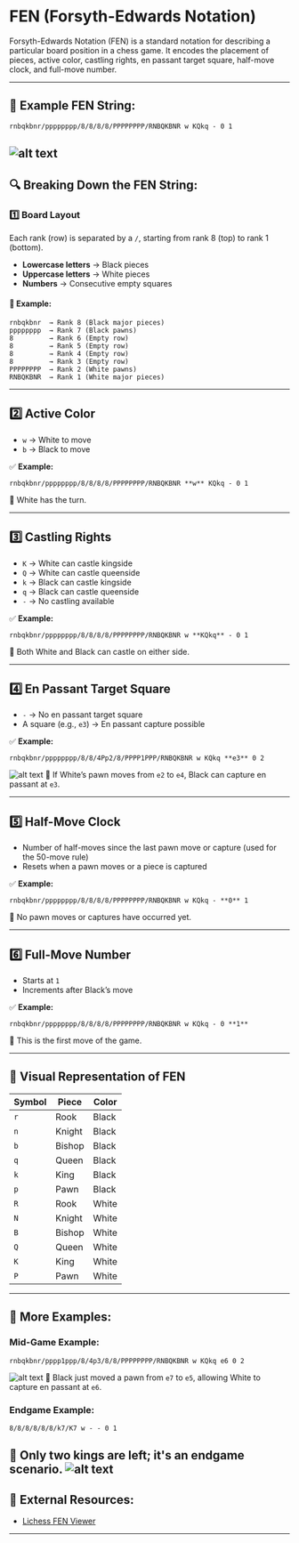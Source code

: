 # FEN (Forsyth-Edwards Notation)

Forsyth-Edwards Notation (FEN) is a standard notation for describing a particular board position in a chess game. It encodes the placement of pieces, active color, castling rights, en passant target square, half-move clock, and full-move number.

---
## 📌 Example FEN String:
```
rnbqkbnr/pppppppp/8/8/8/8/PPPPPPPP/RNBQKBNR w KQkq - 0 1
```
![alt text](image-3.png)
---
## 🔍 Breaking Down the FEN String:

### **1️⃣ Board Layout**

Each rank (row) is separated by a `/`, starting from rank 8 (top) to rank 1 (bottom). 
- **Lowercase letters** → Black pieces
- **Uppercase letters** → White pieces
- **Numbers** → Consecutive empty squares

#### 🎯 Example:
```
rnbqkbnr  → Rank 8 (Black major pieces)
pppppppp  → Rank 7 (Black pawns)
8         → Rank 6 (Empty row)
8         → Rank 5 (Empty row)
8         → Rank 4 (Empty row)
8         → Rank 3 (Empty row)
PPPPPPPP  → Rank 2 (White pawns)
RNBQKBNR  → Rank 1 (White major pieces)
```

---
## **2️⃣ Active Color**
- `w` → White to move
- `b` → Black to move

✅ **Example:**
```
rnbqkbnr/pppppppp/8/8/8/8/PPPPPPPP/RNBQKBNR **w** KQkq - 0 1
```
🔹 White has the turn.

---
## **3️⃣ Castling Rights**
- `K` → White can castle kingside
- `Q` → White can castle queenside
- `k` → Black can castle kingside
- `q` → Black can castle queenside
- `-` → No castling available

✅ **Example:**
```
rnbqkbnr/pppppppp/8/8/8/8/PPPPPPPP/RNBQKBNR w **KQkq** - 0 1
```
🔹 Both White and Black can castle on either side.

---
## **4️⃣ En Passant Target Square**
- `-` → No en passant target square
- A square (e.g., `e3`) → En passant capture possible

✅ **Example:**
```
rnbqkbnr/pppppppp/8/8/4Pp2/8/PPPP1PPP/RNBQKBNR w KQkq **e3** 0 2
```
![alt text](image-2.png)
🔹 If White’s pawn moves from `e2` to `e4`, Black can capture en passant at `e3`.

---
## **5️⃣ Half-Move Clock**
- Number of half-moves since the last pawn move or capture (used for the 50-move rule)
- Resets when a pawn moves or a piece is captured

✅ **Example:**
```
rnbqkbnr/pppppppp/8/8/8/8/PPPPPPPP/RNBQKBNR w KQkq - **0** 1
```
🔹 No pawn moves or captures have occurred yet.

---
## **6️⃣ Full-Move Number**
- Starts at `1`
- Increments after Black’s move

✅ **Example:**
```
rnbqkbnr/pppppppp/8/8/8/8/PPPPPPPP/RNBQKBNR w KQkq - 0 **1**
```
🔹 This is the first move of the game.

---
## 🎨 **Visual Representation of FEN**

| Symbol | Piece        | Color  |
|--------|------------|--------|
| `r`    | Rook       | Black  |
| `n`    | Knight     | Black  |
| `b`    | Bishop     | Black  |
| `q`    | Queen      | Black  |
| `k`    | King       | Black  |
| `p`    | Pawn       | Black  |
| `R`    | Rook       | White  |
| `N`    | Knight     | White  |
| `B`    | Bishop     | White  |
| `Q`    | Queen      | White  |
| `K`    | King       | White  |
| `P`    | Pawn       | White  |

---
## **🎯 More Examples:**

### **Mid-Game Example:**
```
rnbqkbnr/pppp1ppp/8/4p3/8/8/PPPPPPPP/RNBQKBNR w KQkq e6 0 2
```
![alt text](image-1.png)
🔹 Black just moved a pawn from `e7` to `e5`, allowing White to capture en passant at `e6`.

### **Endgame Example:**
```
8/8/8/8/8/8/k7/K7 w - - 0 1
```
🔹 Only two kings are left; it's an endgame scenario.
![alt text](image.png)
---
## **🔗 External Resources:**
- [Lichess FEN Viewer](https://lichess.org/editor)


---
